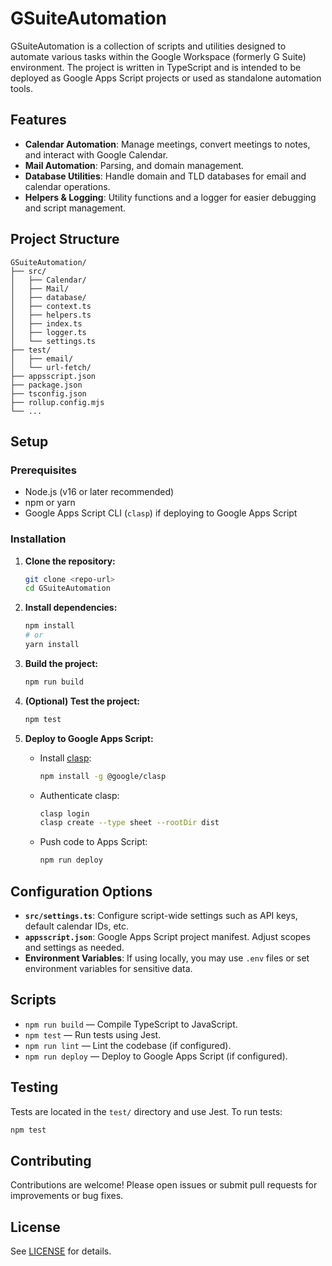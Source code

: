 # GSuiteAutomation

GSuiteAutomation is a collection of scripts and utilities designed to automate various tasks within the Google Workspace (formerly G Suite) environment. The project is written in TypeScript and is intended to be deployed as Google Apps Script projects or used as standalone automation tools.

## Features

- **Calendar Automation**: Manage meetings, convert meetings to notes, and interact with Google Calendar.
- **Mail Automation**: Parsing, and domain management.
- **Database Utilities**: Handle domain and TLD databases for email and calendar operations.
- **Helpers & Logging**: Utility functions and a logger for easier debugging and script management.

## Project Structure

```
GSuiteAutomation/
├── src/
│   ├── Calendar/
│   ├── Mail/
│   ├── database/
│   ├── context.ts
│   ├── helpers.ts
│   ├── index.ts
│   ├── logger.ts
│   └── settings.ts
├── test/
│   ├── email/
│   └── url-fetch/
├── appsscript.json
├── package.json
├── tsconfig.json
├── rollup.config.mjs
└── ...
```

## Setup

### Prerequisites

- Node.js (v16 or later recommended)
- npm or yarn
- Google Apps Script CLI (`clasp`) if deploying to Google Apps Script

### Installation

1. **Clone the repository:**

   ```sh
   git clone <repo-url>
   cd GSuiteAutomation
   ```

2. **Install dependencies:**

   ```sh
   npm install
   # or
   yarn install
   ```

3. **Build the project:**

   ```sh
   npm run build
   ```

4. **(Optional) Test the project:**

   ```sh
   npm test
   ```

5. **Deploy to Google Apps Script:**
   - Install [clasp](https://github.com/google/clasp):
     ```sh
     npm install -g @google/clasp
     ```
   - Authenticate clasp:
     ```sh
     clasp login
     clasp create --type sheet --rootDir dist
     ```
   - Push code to Apps Script:
     ```sh
     npm run deploy
     ```

## Configuration Options

- **`src/settings.ts`**: Configure script-wide settings such as API keys, default calendar IDs, etc.
- **`appsscript.json`**: Google Apps Script project manifest. Adjust scopes and settings as needed.
- **Environment Variables**: If using locally, you may use `.env` files or set environment variables for sensitive data.

## Scripts

- `npm run build` — Compile TypeScript to JavaScript.
- `npm test` — Run tests using Jest.
- `npm run lint` — Lint the codebase (if configured).
- `npm run deploy` — Deploy to Google Apps Script (if configured).

## Testing

Tests are located in the `test/` directory and use Jest. To run tests:

```sh
npm test
```

## Contributing

Contributions are welcome! Please open issues or submit pull requests for improvements or bug fixes.

## License

See [LICENSE](LICENSE) for details.
